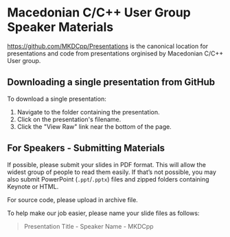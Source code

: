 Macedonian C/C++ User Group Speaker Materials
=============================================

https://github.com/MKDCpp/Presentations is the canonical location for presentations
and code from presentations orginised by Macedonian C/C++ User group.

## Downloading a single presentation from GitHub

To download a single presentation:

1. Navigate to the folder containing the presentation.
2. Click on the presentation's filename.
3. Click the "View Raw" link near the bottom of the page.

## For Speakers - Submitting Materials

If possible, please submit your slides in PDF format. This will allow the widest group of people to read them easily. If that’s not possible, you may also submit PowerPoint (`.ppt`/`.pptx`) files and zipped folders containing Keynote or HTML. 

For source code, please upload in archive file.

To help make our job easier, please name your slide files as follows:

> Presentation Title - Speaker Name - MKDCpp

